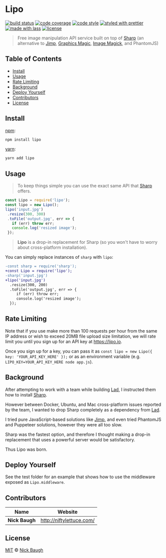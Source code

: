 # Lipo

[![build status](https://img.shields.io/travis/niftylettuce/lipo.svg)](https://travis-ci.org/niftylettuce/lipo)
[![code coverage](https://img.shields.io/codecov/c/github/niftylettuce/lipo.svg)](https://codecov.io/gh/niftylettuce/lipo)
[![code style](https://img.shields.io/badge/code_style-XO-5ed9c7.svg)](https://github.com/sindresorhus/xo)
[![styled with prettier](https://img.shields.io/badge/styled_with-prettier-ff69b4.svg)](https://github.com/prettier/prettier)
[![made with lass](https://img.shields.io/badge/made_with-lass-95CC28.svg)](https://lass.js.org)
[![license](https://img.shields.io/github/license/niftylettuce/lipo.svg)](LICENSE)

> Free image manipulation API service built on top of [Sharp][] (an alternative to [Jimp][], [Graphics Magic][gm], [Image Magick][im], and PhantomJS)


## Table of Contents

* [Install](#install)
* [Usage](#usage)
* [Rate Limiting](#rate-limiting)
* [Background](#background)
* [Deploy Yourself](#deploy-yourself)
* [Contributors](#contributors)
* [License](#license)


## Install

[npm][]:

```sh
npm install lipo
```

[yarn][]:

```sh
yarn add lipo
```


## Usage

> To keep things simple you can use the exact same API that [Sharp][] offers.

```js
const Lipo = require('lipo');
const lipo = new Lipo();
lipo('input.jpg')
 .resize(300, 300)
 .toFile('output.jpg', err => {
   if (err) throw err;
   console.log('resized image');
 });
```

> **Lipo** is a drop-in replacement for Sharp (so you won't have to worry about cross-platform installation).

You can simply replace instances of `sharp` with `lipo`:

```diff
-const sharp = require('sharp');
+const Lipo = require('lipo');
-sharp('input.jpg')
+lipo('input.jpg')
  .resize(300, 200)
  .toFile('output.jpg', err => {
     if (err) throw err;
     console.log('resized image');
  });
```


## Rate Limiting

Note that if you use make more than 100 requests per hour from the same IP address or wish to exceed 20MB file upload size limitation, we will rate limit you until you sign up for an API key at <https://lipo.io>.

Once you sign up for a key, you can pass it as `const lipo = new Lipo({ key: 'YOUR_API_KEY_HERE' });` or as an environment variable (e.g. `LIPO_KEY=YOUR_API_KEY_HERE node app.js`).


## Background

After attempting to work with a team while building [Lad][], I instructed them how to install [Sharp][].

However between Docker, Ubuntu, and Mac cross-platform issues reported by the team, I wanted to drop Sharp completely as a dependency from [Lad][].

I tried pure JavaScript-based solutions like [Jimp][], and even tried PhantomJS and Puppeteer solutions, however they were all too slow.

Sharp was the fastest option, and therefore I thought making a drop-in replacement that uses a powerful server would be satisfactory.

Thus Lipo was born.


## Deploy Yourself

See the test folder for an example that shows how to use the middleware exposed as `Lipo.middleware`.


## Contributors

| Name           | Website                    |
| -------------- | -------------------------- |
| **Nick Baugh** | <http://niftylettuce.com/> |


## License

[MIT](LICENSE) © [Nick Baugh](http://niftylettuce.com/)


## 

[npm]: https://www.npmjs.com/

[yarn]: https://yarnpkg.com/

[sharp]: http://sharp.dimens.io/

[jimp]: https://github.com/oliver-moran/jimp

[gm]: https://aheckmann.github.io/gm/

[im]: https://github.com/yourdeveloper/node-imagemagick

[lad]: https://lad.js.org
